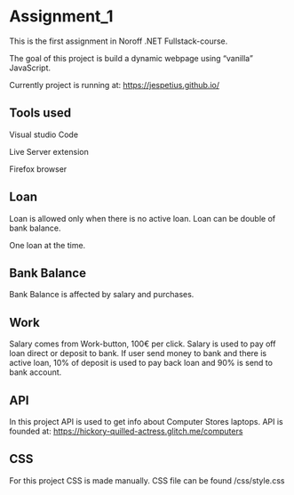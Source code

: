 # Assignment_1
This is the first assignment in Noroff .NET Fullstack-course. 

The goal of this project is build a dynamic webpage using “vanilla” JavaScript.

Currently project is running at: https://jespetius.github.io/


## Tools used
Visual studio Code

Live Server extension

Firefox browser

## Loan
Loan is allowed only when there is no active loan. Loan can be double of bank balance. 

One loan at the time.

## Bank Balance

Bank Balance is affected by salary and purchases.

## Work

Salary comes from Work-button, 100€ per click. Salary is used to pay off loan direct or deposit to bank. If user send money to bank and there is active loan, 10% of deposit is used to pay back loan and 90% is send to bank account.


## API

In this project API is used to get info about Computer Stores laptops. API is founded at:
https://hickory-quilled-actress.glitch.me/computers


## CSS

For this project CSS is made manually. CSS file can be found /css/style.css